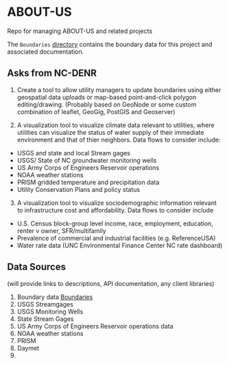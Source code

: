 # ABOUT-US
Repo for managing ABOUT-US and related projects

The ```Boundaries``` [directory](Boundaries) contains the boundary data for this project and associated documentation. 


## Asks from NC-DENR

1. Create a tool to allow utility managers to update boundaries using either geospatial data uploads or map-based point-and-click polygon editing/drawing. (Probably based on GeoNode or some custom combination of leaflet, GeoGig, PostGIS and Geoserver)

2. A visualization tool to visualize climate data relevant to utilities, where utilities can visualize the status of water supply of their immediate environment and that of thier neighbors. Data flows to consider include:
 - USGS and state and local Stream gages
 - USGS/ State of NC groundwater monitoring wells
 - US Army Corps of Engineers Reservoir operations
 - NOAA weather stations
 - PRISM gridded temperature and precipitation data
 - Utility Conservation Plans and policy status
 
 3. A visualization tool to visualize sociodemographic information relevant to infrastructure cost and affordability. Data flows to consider include
 
  - U.S. Census block-group level income, race, employment, education, renter v owner, SFR/multifamily
  - Prevalence of commercial and industrial facilities (e.g. ReferenceUSA)
  - Water rate data (UNC Environmental Finance Center NC rate dashboard)


## Data Sources
(will provide links to descriptions, API documentation, any client libraries)

1. Boundary data [Boundaries](Boundaries)
2. USGS Streamgages
3. USGS Monitoring Wells
4. State Stream Gages
5. US Army Corps of Engineers Reservoir operations data
6. NOAA weather stations
7. PRISM
8. Daymet
9. 
